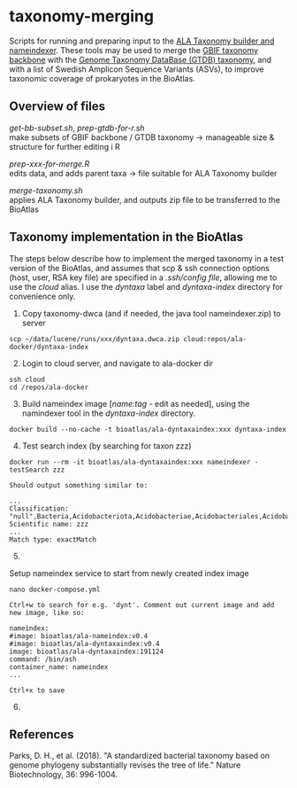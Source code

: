 # taxonomy-merging
Scripts for running and preparing input to the [ALA Taxonomy builder and nameindexer](https://github.com/AtlasOfLivingAustralia/documentation/wiki/A-Guide-to-Getting-Names-into-the-ALA). These tools may be used to merge the [GBIF taxonomy backbone](https://www.gbif.org/dataset/d7dddbf4-2cf0-4f39-9b2a-bb099caae36c) with the [Genome Taxonomy DataBase (GTDB) taxonomy](https://gtdb.ecogenomic.org/about), and with a list of Swedish Amplicon Sequence Variants (ASVs), to improve taxonomic coverage of prokaryotes in the BioAtlas. 

## Overview of files

*get-bb-subset.sh*, *prep-gtdb-for-r.sh* <br>make subsets of GBIF backbone / GTDB taxonomy -> manageable size & structure for further editing i R

*prep-xxx-for-merge.R* <br>edits data, and adds parent taxa -> file suitable for ALA Taxonomy builder

*merge-taxonomy.sh* <br>applies ALA Taxonomy builder, and outputs zip file to be transferred to the BioAtlas

## Taxonomy implementation in the BioAtlas
The steps below describe how to implement the merged taxonomy in a test version of the BioAtlas, and assumes that scp & ssh connection options (host, user, RSA key file) are specified in a *.ssh/config file*, allowing me to use the *cloud* alias. I use the *dyntaxa* label and *dyntaxa-index* directory for convenience only.

1. Copy taxonomy-dwca (and if needed, the java tool nameindexer.zip) to server
```console
scp ~/data/lucene/runs/xxx/dyntaxa.dwca.zip cloud:repos/ala-docker/dyntaxa-index
```
2. Login to cloud server, and navigate to ala-docker dir
```console
ssh cloud
cd /repos/ala-docker
```
3. Build nameindex image \[*name:tag* - edit as needed\], using the namindexer tool in the *dyntaxa-index* directory. 
```console
docker build --no-cache -t bioatlas/ala-dyntaxaindex:xxx dyntaxa-index
```
4. Test search index (by searching for taxon zzz)
```console
docker run --rm -it bioatlas/ala-dyntaxaindex:xxx nameindexer -testSearch zzz
```
    Should output something similar to:
```console
...
Classification: "null",Bacteria,Acidobacteriota,Acidobacteriae,Acidobacteriales,Acidobacteriaceae,Edaphobacter
Scientific name: zzz
...
Match type: exactMatch
```
5. 
Setup nameindex service to start from newly created index image 
```console
nano docker-compose.yml
```
    Ctrl+w to search for e.g. 'dynt'. Comment out current image and add new image, like so:
```console
nameindex:
#image: bioatlas/ala-nameindex:v0.4
#image: bioatlas/ala-dyntaxaindex:v0.4
image: bioatlas/ala-dyntaxaindex:191124
command: /bin/ash
container_name: nameindex
...
```
    Ctrl+x to save
6. 
## References
Parks, D. H., et al. (2018). "A standardized bacterial taxonomy based on genome phylogeny substantially revises the tree of life." Nature Biotechnology, 36: 996-1004.


